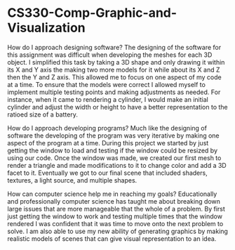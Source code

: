 # CS330-Comp-Graphic-and-Visualization
How do I approach designing software?
  The designing of the software for this assignment was difficult when developing
  the meshes for each 3D object. I simplified this task by taking a 3D shape and
  only drawing it within its X and Y axis the making two more models for it while
  about its X and Z then the Y and Z axis. This allowed me to focus on one aspect
  of my code at a time. To ensure that the models were correct I allowed myself to
  implement multiple testing points and making adjustments as needed. For instance,
  when it came to rendering a cylinder, I would make an initial cylinder and adjust
  the width or height to have a better representation to the ratioed size of a battery.
  
How do I approach developing programs?
  Much like the designing of software the developing of the program was very iterative by
  making one aspect of the program at a time. During this project we started by just getting
  the window to load and testing if the window could be resized by using our code. Once the
  window was made, we created our first mesh to render a triangle and made modifications to
  it to change color and add a 3D facet to it. Eventually we got to our final scene that
  included shaders, textures, a light source, and multiple shapes.
 
How can computer science help me in reaching my goals?
  Educationally and professionally computer science has taught me about breaking down large
  issues that are more manageable that the whole of a problem. By first just getting the
  window to work and testing multiple times that the window rendered I was confident that
  it was time to move onto the next problem to solve. I am also able to use my new ability
  of generating graphics by making realistic models of scenes that can give visual
  representation to an idea.
